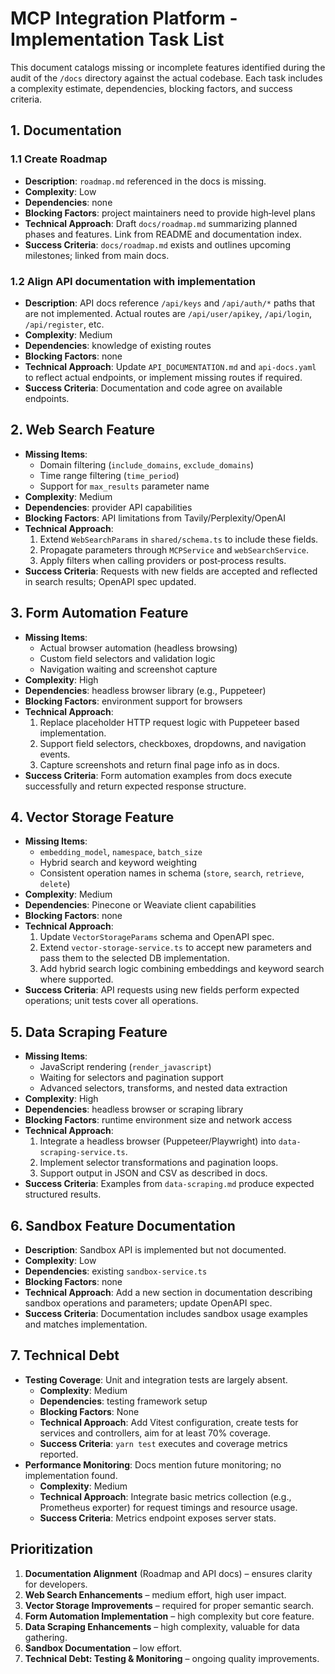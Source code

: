 # MCP Integration Platform - Implementation Task List

This document catalogs missing or incomplete features identified during the audit of the `/docs` directory against the actual codebase. Each task includes a complexity estimate, dependencies, blocking factors, and success criteria.

## 1. Documentation

### 1.1 Create Roadmap
- **Description**: `roadmap.md` referenced in the docs is missing.
- **Complexity**: Low
- **Dependencies**: none
- **Blocking Factors**: project maintainers need to provide high‑level plans
- **Technical Approach**: Draft `docs/roadmap.md` summarizing planned phases and features. Link from README and documentation index.
- **Success Criteria**: `docs/roadmap.md` exists and outlines upcoming milestones; linked from main docs.

### 1.2 Align API documentation with implementation
- **Description**: API docs reference `/api/keys` and `/api/auth/*` paths that are not implemented. Actual routes are `/api/user/apikey`, `/api/login`, `/api/register`, etc.
- **Complexity**: Medium
- **Dependencies**: knowledge of existing routes
- **Blocking Factors**: none
- **Technical Approach**: Update `API_DOCUMENTATION.md` and `api-docs.yaml` to reflect actual endpoints, or implement missing routes if required.
- **Success Criteria**: Documentation and code agree on available endpoints.

## 2. Web Search Feature
- **Missing Items**:
  - Domain filtering (`include_domains`, `exclude_domains`)
  - Time range filtering (`time_period`)
  - Support for `max_results` parameter name
- **Complexity**: Medium
- **Dependencies**: provider API capabilities
- **Blocking Factors**: API limitations from Tavily/Perplexity/OpenAI
- **Technical Approach**:
  1. Extend `WebSearchParams` in `shared/schema.ts` to include these fields.
  2. Propagate parameters through `MCPService` and `webSearchService`.
  3. Apply filters when calling providers or post‑process results.
- **Success Criteria**: Requests with new fields are accepted and reflected in search results; OpenAPI spec updated.

## 3. Form Automation Feature
- **Missing Items**:
  - Actual browser automation (headless browsing)
  - Custom field selectors and validation logic
  - Navigation waiting and screenshot capture
- **Complexity**: High
- **Dependencies**: headless browser library (e.g., Puppeteer)
- **Blocking Factors**: environment support for browsers
- **Technical Approach**:
  1. Replace placeholder HTTP request logic with Puppeteer based implementation.
  2. Support field selectors, checkboxes, dropdowns, and navigation events.
  3. Capture screenshots and return final page info as in docs.
- **Success Criteria**: Form automation examples from docs execute successfully and return expected response structure.

## 4. Vector Storage Feature
- **Missing Items**:
  - `embedding_model`, `namespace`, `batch_size`
  - Hybrid search and keyword weighting
  - Consistent operation names in schema (`store`, `search`, `retrieve`, `delete`)
- **Complexity**: Medium
- **Dependencies**: Pinecone or Weaviate client capabilities
- **Blocking Factors**: none
- **Technical Approach**:
  1. Update `VectorStorageParams` schema and OpenAPI spec.
  2. Extend `vector-storage-service.ts` to accept new parameters and pass them to the selected DB implementation.
  3. Add hybrid search logic combining embeddings and keyword search where supported.
- **Success Criteria**: API requests using new fields perform expected operations; unit tests cover all operations.

## 5. Data Scraping Feature
- **Missing Items**:
  - JavaScript rendering (`render_javascript`)
  - Waiting for selectors and pagination support
  - Advanced selectors, transforms, and nested data extraction
- **Complexity**: High
- **Dependencies**: headless browser or scraping library
- **Blocking Factors**: runtime environment size and network access
- **Technical Approach**:
  1. Integrate a headless browser (Puppeteer/Playwright) into `data-scraping-service.ts`.
  2. Implement selector transformations and pagination loops.
  3. Support output in JSON and CSV as described in docs.
- **Success Criteria**: Examples from `data-scraping.md` produce expected structured results.

## 6. Sandbox Feature Documentation
- **Description**: Sandbox API is implemented but not documented.
- **Complexity**: Low
- **Dependencies**: existing `sandbox-service.ts`
- **Blocking Factors**: none
- **Technical Approach**: Add a new section in documentation describing sandbox operations and parameters; update OpenAPI spec.
- **Success Criteria**: Documentation includes sandbox usage examples and matches implementation.

## 7. Technical Debt
- **Testing Coverage**: Unit and integration tests are largely absent.
  - **Complexity**: Medium
  - **Dependencies**: testing framework setup
  - **Blocking Factors**: None
  - **Technical Approach**: Add Vitest configuration, create tests for services and controllers, aim for at least 70% coverage.
  - **Success Criteria**: `yarn test` executes and coverage metrics reported.
- **Performance Monitoring**: Docs mention future monitoring; no implementation found.
  - **Complexity**: Medium
  - **Technical Approach**: Integrate basic metrics collection (e.g., Prometheus exporter) for request timings and resource usage.
  - **Success Criteria**: Metrics endpoint exposes server stats.

## Prioritization
1. **Documentation Alignment** (Roadmap and API docs) – ensures clarity for developers.
2. **Web Search Enhancements** – medium effort, high user impact.
3. **Vector Storage Improvements** – required for proper semantic search.
4. **Form Automation Implementation** – high complexity but core feature.
5. **Data Scraping Enhancements** – high complexity, valuable for data gathering.
6. **Sandbox Documentation** – low effort.
7. **Technical Debt: Testing & Monitoring** – ongoing quality improvements.

